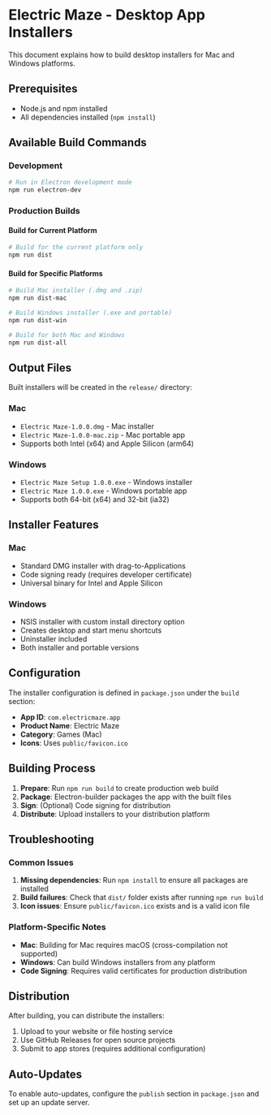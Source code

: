 # Electric Maze - Desktop App Installers

This document explains how to build desktop installers for Mac and Windows platforms.

## Prerequisites

- Node.js and npm installed
- All dependencies installed (`npm install`)

## Available Build Commands

### Development
```bash
# Run in Electron development mode
npm run electron-dev
```

### Production Builds

#### Build for Current Platform
```bash
# Build for the current platform only
npm run dist
```

#### Build for Specific Platforms
```bash
# Build Mac installer (.dmg and .zip)
npm run dist-mac

# Build Windows installer (.exe and portable)
npm run dist-win

# Build for both Mac and Windows
npm run dist-all
```

## Output Files

Built installers will be created in the `release/` directory:

### Mac
- `Electric Maze-1.0.0.dmg` - Mac installer
- `Electric Maze-1.0.0-mac.zip` - Mac portable app
- Supports both Intel (x64) and Apple Silicon (arm64)

### Windows
- `Electric Maze Setup 1.0.0.exe` - Windows installer
- `Electric Maze 1.0.0.exe` - Windows portable app
- Supports both 64-bit (x64) and 32-bit (ia32)

## Installer Features

### Mac
- Standard DMG installer with drag-to-Applications
- Code signing ready (requires developer certificate)
- Universal binary for Intel and Apple Silicon

### Windows
- NSIS installer with custom install directory option
- Creates desktop and start menu shortcuts
- Uninstaller included
- Both installer and portable versions

## Configuration

The installer configuration is defined in `package.json` under the `build` section:

- **App ID**: `com.electricmaze.app`
- **Product Name**: Electric Maze
- **Category**: Games (Mac)
- **Icons**: Uses `public/favicon.ico`

## Building Process

1. **Prepare**: Run `npm run build` to create production web build
2. **Package**: Electron-builder packages the app with the built files
3. **Sign**: (Optional) Code signing for distribution
4. **Distribute**: Upload installers to your distribution platform

## Troubleshooting

### Common Issues

1. **Missing dependencies**: Run `npm install` to ensure all packages are installed
2. **Build failures**: Check that `dist/` folder exists after running `npm run build`
3. **Icon issues**: Ensure `public/favicon.ico` exists and is a valid icon file

### Platform-Specific Notes

- **Mac**: Building for Mac requires macOS (cross-compilation not supported)
- **Windows**: Can build Windows installers from any platform
- **Code Signing**: Requires valid certificates for production distribution

## Distribution

After building, you can distribute the installers:

1. Upload to your website or file hosting service
2. Use GitHub Releases for open source projects
3. Submit to app stores (requires additional configuration)

## Auto-Updates

To enable auto-updates, configure the `publish` section in `package.json` and set up an update server.
